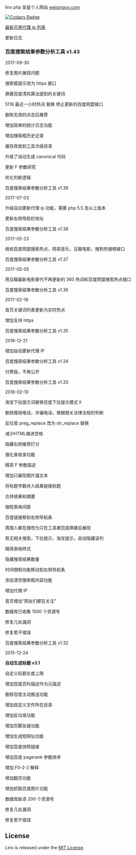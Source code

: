 linx php
吴星个人网站 <a href="https://www.weixingon.com/" target="_blank">weixingon.com</a>

[![Codacy Badge](https://api.codacy.com/project/badge/grade/0aed14e485524ca4b3efadfdccdd2fee)](https://www.codacy.com/app/maasdruck/linxphp)

<a href="https://www.weixingon.com/daili.html" target="_blank">最新可用代理 ip 列表</a>

更新日志

<h3>百度搜索结果参数分析工具 v1.43</h3>

2017-09-30

修复图片展现问题

搜索框提示改为 https 接口

屏蔽百度清风算法提到的关键词

5118 最近一小时热词 替换 停止更新的百度网盟接口

删除无效的点击后推荐

增加简单的统计日志功能

增加搜索框历史记录

缓存改放到工具次级目录

升级了自动生成 canonical 代码

更新 F 参数研究

优化判断逻辑

百度搜索结果参数分析工具 v1.39

2017-07-03

升级自动更新代理 ip 功能，需要 php 5.5 及以上版本

更新右侧导航栏地址

百度搜索结果参数分析工具 v1.38

2017-05-23

统和百度网盟搜索热点，网易音乐，豆瓣电影，搜狗热搜榜接口

百度搜索结果参数分析工具 v1.37

2017-05-05

用豆瓣最新电影替代不再更新的 360 热词和百度网盟搜索热点接口

百度搜索结果参数分析工具 v1.36

2017-02-16

首页关键词列表更新为实时热点

增加支持 https

百度搜索结果参数分析工具 v1.35

2016-12-21

增加自动更新代理 IP

百度搜索结果参数分析工具 v1.34

付费版，不再公开

百度搜索结果参数分析工具 v1.33

2016-02-10

淘宝下拉提示词替换百度下拉提示模式 II

删除推销电话，诈骗电话，根据相关法律法规的判断

反垃圾 preg_replace 改为 str_replace 替换

减少HTML缩进空格

隐藏右侧推荐打分

强化查收录功能

精简 F 参数描述

增加只展现图片锚文本

将标题字数并入结果链接标题

合并结果和摘要

缩短表格间距

百度链接移到右侧导航条

周围人都在搜改为只在工具被百度屏蔽后展现

若无相关搜索，下拉提示，淘宝提示，自动隐藏该列

精简表格样式

隐藏搜索结果数量

时间限制功能移动到右侧导航条

添加清空搜索框内容功能

增加代理 IP

首页增加“网友们都在关注”

数据库已收集 1500 个资源号

修复几处漏洞

修复若干错误

百度搜索结果参数分析工具 v1.32

2015-12-24

**自动生成标题 v3.1**

自定义标题长度上限

增加百度百科描述作为元描述

删除百度主动推送功能

增加自定义文件所在目录

增加反垃圾功能

增加页脚友链功能

增加生成短网址功能

增加百度快照链接

增加百度 pagerank 参数排序

增加 F0-2-2 解释

增加翻页功能

增加抓取百度图片功能

数据库新添 200 个资源号

修复几处漏洞

修复若干错误

<h2>License</h2>
<p>Linx is released under the <a href="https://opensource.org/licenses/MIT" target="_blank">MIT License</a>.</p>
